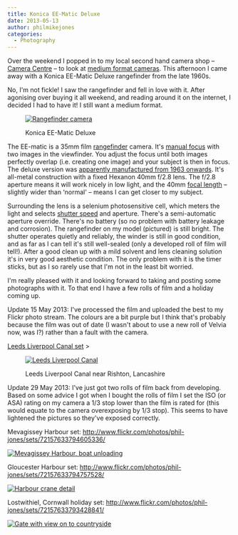 ```yaml
---
title: Konica EE-Matic Deluxe
date: 2013-05-13
author: philmikejones
categories:
  - Photography
---
```


Over the weekend I popped in to my local second hand camera shop &#8211; [Camera Centre](http://www.cameracentre.co.uk) &#8211; to look at <a class="zem_slink" title="Medium format (film)" href="http://en.wikipedia.org/wiki/Medium_format_%28film%29" target="_blank" rel="wikipedia">medium format cameras</a>. This afternoon I came away with a Konica EE-Matic Deluxe rangefinder from the late 1960s.

No, I'm not fickle! I saw the rangefinder and fell in love with it. After agonising over buying it all weekend, and reading around it on the internet, I decided I had to have it! I still want a medium format.<figure class="thumbnail wp-caption alignnone" style="width: 510px">

[<img alt="Rangefinder camera" src="https://i2.wp.com/farm4.staticflickr.com/3794/8864004552_0324ee291b.jpg?resize=500%2C375" data-recalc-dims="1" />](http://www.flickr.com/photos/phil-jones/8864004552/)<figcaption class="caption wp-caption-text">Konica EE-Matic Deluxe</figcaption></figure> 

The EE-matic is a 35mm film [rangefinder](http://en.wikipedia.org/wiki/Rangefinder_camera) camera. It's <a class="zem_slink" title="Manual focus" href="http://en.wikipedia.org/wiki/Manual_focus" target="_blank" rel="wikipedia">manual focus</a> with two images in the viewfinder. You adjust the focus until both images perfectly overlap (i.e. creating one image) and your subject is then in focus. The deluxe version was [apparently manufactured from 1963 onwards](http://camerapedia.wikia.com/wiki/Konica_EE-Matic_Deluxe). It's all-metal construction with a fixed Hexanon 40mm f/2.8 lens. The f/2.8 aperture means it will work nicely in low light, and the 40mm <a class="zem_slink" title="Focal length" href="http://en.wikipedia.org/wiki/Focal_length" target="_blank" rel="wikipedia">focal length</a> &#8211; slightly wider than &#8216;normal' &#8211; means I can get closer to my subject.

Surrounding the lens is a selenium photosensitive cell, which meters the light and selects <a class="zem_slink" title="Shutter speed" href="http://en.wikipedia.org/wiki/Shutter_speed" target="_blank" rel="wikipedia">shutter speed</a> and aperture. There's a semi-automatic aperture override. There's no battery (so no problem with battery leakage and corrosion). The rangefinder on my model (pictured) is still bright. The shutter operates quietly and reliably, the winder is still in good condition, and as far as I can tell it's still well-sealed (only a developed roll of film will tell!). After a good clean up with a mild solvent and lens cleaning solution it's in very good aesthetic condition. The only problem with it is the timer sticks, but as I so rarely use that I'm not in the least bit worried.

I'm really pleased with it and looking forward to taking and posting some photographs with it. To that end I have a few rolls of film and a holiday coming up.

Update 15 May 2013: I've processed the film and uploaded the best to my Flickr photo stream. The colours are a bit purple but I think that's probably because the film was out of date (I wasn't about to use a new roll of Velvia now, was I?) rather than a fault with the camera.

[Leeds Liverpool Canal set](http://www.flickr.com/photos/phil-jones/sets/72157633789885364/) ><figure class="thumbnail wp-caption alignnone" style="width: 510px">

[<img alt="Leeds Liverpool Canal" src="https://i2.wp.com/farm6.staticflickr.com/5321/8880914144_89396096fc.jpg?resize=500%2C335" data-recalc-dims="1" />](http://www.flickr.com/photos/phil-jones/8880914144/)<figcaption class="caption wp-caption-text">Leeds Liverpool Canal near Rishton, Lancashire</figcaption></figure> 

Update 29 May 2013: I've just got two rolls of film back from developing. Based on some advice I got when I bought the rolls of film I set the ISO (or ASA) rating on my camera a 1/3 stop lower than the film is rated for (this would equate to the camera overexposing by 1/3 stop). This seems to have lightened the pictures so they've exposed correctly.

Mevagissey Harbour set: <http://www.flickr.com/photos/phil-jones/sets/72157633794605336/>

[<img class="alignnone" alt="Mevagissey Harbour, boat unloading" src="https://i1.wp.com/farm8.staticflickr.com/7423/8882479055_96fab2dc7e.jpg?resize=500%2C335" data-recalc-dims="1" />](http://www.flickr.com/photos/phil-jones/8882479055/)

Gloucester Harbour set: <http://www.flickr.com/photos/phil-jones/sets/72157633794757528/>

[<img class="alignnone" alt="Harbour crane detail" src="https://i2.wp.com/farm4.staticflickr.com/3792/8883168230_5cb6bbe50f.jpg?resize=500%2C335" data-recalc-dims="1" />](http://www.flickr.com/photos/phil-jones/8883168230/)

Lostwithiel, Cornwall holiday set: <http://www.flickr.com/photos/phil-jones/sets/72157633793428841/>

[<img class="alignnone" alt="Gate with view on to countryside" src="https://i0.wp.com/farm6.staticflickr.com/5461/8883195078_726c476b09.jpg?resize=335%2C500" data-recalc-dims="1" />](http://www.flickr.com/photos/phil-jones/8883195078/)